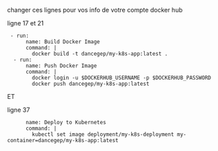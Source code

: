changer ces lignes pour vos info de votre compte docker hub

ligne 17 et 21

     - run:
          name: Build Docker Image
          command: |
            docker build -t dancegep/my-k8s-app:latest .
      - run:
          name: Push Docker Image
          command: |
            docker login -u $DOCKERHUB_USERNAME -p $DOCKERHUB_PASSWORD
            docker push dancegep/my-k8s-app:latest
ET

ligne 37

          name: Deploy to Kubernetes
          command: |
            kubectl set image deployment/my-k8s-deployment my-container=dancegep/my-k8s-app:latest
